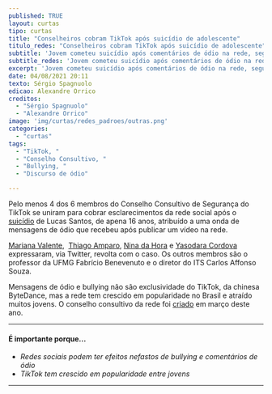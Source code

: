 ```yaml
---
published: TRUE
layout: curtas
tipo: curtas
title: "Conselheiros cobram TikTok após suicídio de adolescente"
titulo_redes: "Conselheiros cobram TikTok após suicídio de adolescente"
subtitle: 'Jovem cometeu suicídio após comentários de ódio na rede, segundo sua mãe'
subtitle_redes: 'Jovem cometeu suicídio após comentários de ódio na rede, segundo sua mãe'
excerpt: 'Jovem cometeu suicídio após comentários de ódio na rede, segundo sua mãe'
date: 04/08/2021 20:11
texto: Sérgio Spagnuolo
edicao: Alexandre Orrico
creditos:
  - "Sérgio Spagnuolo"
  - "Alexandre Orrico"
image: 'img/curtas/redes_padroes/outras.png'
categories:
  - "curtas"
tags:
  - "TikTok, "
  - "Conselho Consultivo, "
  - "Bullying, "
  - "Discurso de ódio"

---
```


Pelo menos 4 dos 6 membros do Conselho Consultivo de Segurança do TikTok se uniram para cobrar esclarecimentos da rede social após o [suicídio](https://vejasp.abril.com.br/cidades/filho-walkyria-santos-se-matou-mensagens-odio-internet/) de Lucas Santos, de apena 16 anos, atribuído a uma onda de mensagens de ódio que recebeu após publicar um vídeo na rede.

[Mariana Valente](https://twitter.com/mrnvlnt/status/1422959249047572483?s=20),  [Thiago Amparo](https://twitter.com/thiamparo/status/1422924639685255172), [Nina da Hora](https://twitter.com/ninadhora/status/1422959461837180932?s=20) e [Yasodara Cordova](https://twitter.com/yaso/status/1422927014953197574?s=20) expressaram, via Twitter, revolta com o caso. Os outros membros são o professor da UFMG Fabrício Benevenuto e o diretor do ITS Carlos Affonso Souza.

Mensagens de ódio e bullying não são exclusividade do TikTok, da chinesa ByteDance, mas a rede tem crescido em popularidade no Brasil e atraído muitos jovens. O conselho consultivo da rede foi [criado](https://newsroom.tiktok.com/pt-br/tiktok-apresenta-seu-conselho-consultivo-de-seguranca-do-brasil) em março deste ano.

---

#### É importante porque...

- *Redes sociais podem ter efeitos nefastos de bullying e comentários de ódio*
- *TikTok tem crescido em popularidade entre jovens*

---
